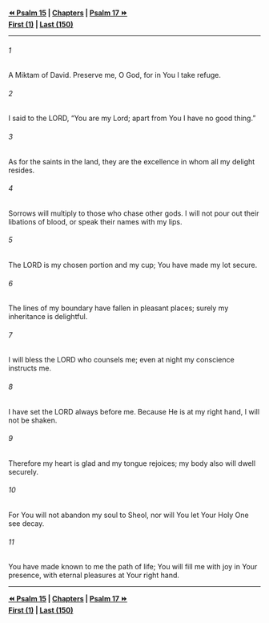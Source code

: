   
**[⏪ Psalm 15](./Psalm%2015.md) | [Chapters](./_index.md) | [Psalm 17 ⏩](./Psalm%2017.md)**  
**[First (1)](./Psalm%201.md) | [Last (150)](./Psalm%20150.md)**  
  
---  
  
###### 1  
A Miktam of David. Preserve me, O God, for in You I take refuge.  
  
###### 2  
I said to the LORD, “You are my Lord; apart from You I have no good thing.”  
  
###### 3  
As for the saints in the land, they are the excellence in whom all my delight resides.  
  
###### 4  
Sorrows will multiply to those who chase other gods. I will not pour out their libations of blood, or speak their names with my lips.  
  
###### 5  
The LORD is my chosen portion and my cup; You have made my lot secure.  
  
###### 6  
The lines of my boundary have fallen in pleasant places; surely my inheritance is delightful.  
  
###### 7  
I will bless the LORD who counsels me; even at night my conscience instructs me.  
  
###### 8  
I have set the LORD always before me. Because He is at my right hand, I will not be shaken.  
  
###### 9  
Therefore my heart is glad and my tongue rejoices; my body also will dwell securely.  
  
###### 10  
For You will not abandon my soul to Sheol, nor will You let Your Holy One see decay.  
  
###### 11  
You have made known to me the path of life; You will fill me with joy in Your presence, with eternal pleasures at Your right hand.  
  
  
---  
  
**[⏪ Psalm 15](./Psalm%2015.md) | [Chapters](./_index.md) | [Psalm 17 ⏩](./Psalm%2017.md)**  
**[First (1)](./Psalm%201.md) | [Last (150)](./Psalm%20150.md)**  
  
